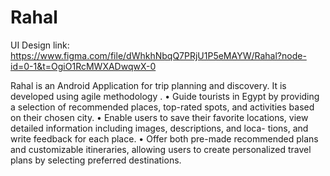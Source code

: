 # Rahal
UI Design link: https://www.figma.com/file/dWhkhNbqQ7PRjU1P5eMAYW/Rahal?node-id=0-1&t=OgiO1RcMWXADwqwX-0

Rahal is an Android Application for trip planning and discovery. It is developed using agile methodology .
• Guide tourists in Egypt by providing a selection of recommended places, top-rated spots, and activities based on
their chosen city.
• Enable users to save their favorite locations, view detailed information including images, descriptions, and loca-
tions, and write feedback for each place.
• Offer both pre-made recommended plans and customizable itineraries, allowing users to create personalized
travel plans by selecting preferred destinations.
